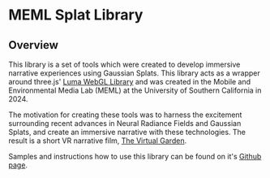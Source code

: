 # MEML Splat Library
## Overview
This library is a set of tools which were created to develop immersive narrative experiences using Gaussian Splats. This library acts as a wrapper around three.js' [Luma WebGL Library](https://lumalabs.ai/luma-web-library) and was created in the Mobile and Environmental Media Lab (MEML) at the University of Southern California in 2024. 

The motivation for creating these tools was to harness the excitement surrounding recent advances in Neural Radiance Fields and Gaussian Splats, and create an immersive narrative with these technologies. The result is a short VR narrative film, [The Virtual Garden](https://virtual-garden.netlify.app/).

Samples and instructions how to use this library can be found on it's [Github page](https://github.com/mwahba13/MEMLSplatLib).

